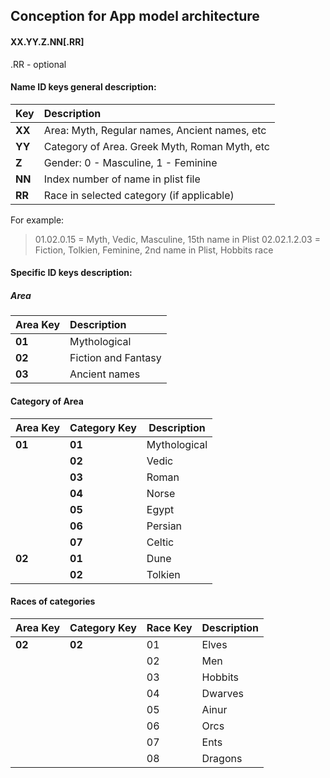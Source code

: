## Conception for App model architecture

#### XX.YY.Z.NN[.RR]

.RR - optional

#### Name ID keys general description:

| Key     | Description     |
| :------------- | :------------- |
| **XX** | Area: Myth, Regular names, Ancient names, etc  |
| **YY** | Category of Area. Greek Myth, Roman Myth, etc  |
| **Z** | Gender: 0 - Masculine, 1 - Feminine  |
| **NN** | Index number of name in plist file  |
| **RR** | Race in selected category (if applicable)  |

For example:
> 01.02.0.15 = Myth, Vedic, Masculine, 15th name in Plist
> 02.02.1.2.03 = Fiction, Tolkien, Feminine, 2nd name in Plist, Hobbits race

#### Specific ID keys description:
##### Area
| Area Key     | Description     |
| :------------- | :------------- |
| **01** | Mythological  |
| **02** | Fiction and Fantasy  |
| **03** | Ancient names  |

#### Category of Area
| Area Key     | Category Key     | Description |
| :------------- | :------------- | ------ |
| **01** | **01** | Mythological |
| | **02** | Vedic |
| | **03** | Roman |
| | **04** | Norse |
| | **05** | Egypt |
| | **06** | Persian |
| | **07** | Celtic |
| **02** | **01** | Dune |
| | **02** | Tolkien |

#### Races of categories
| Area Key     | Category Key     | Race Key | Description |
| :------------- | :------------- | ------ | ----- |
| **02** | **02** | 01 | Elves |
|  |  | 02 | Men |
|  |  | 03 | Hobbits |
|  |  | 04 | Dwarves |
|  |  | 05 | Ainur |
|  |  | 06 | Orcs |
|  |  | 07 | Ents |
|  |  | 08 | Dragons |
